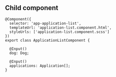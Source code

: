 ## Child component

[//]: <> (I am confused by what this is)

```
@Component({
  selector: 'app-application-list',
  templateUrl: 'application-list.component.html',
  styleUrls: ['application-list.component.scss']
})
export class ApplicationListComponent {

  @Input()
  dog: Dog;

  @Input()
  applications: Application[];
}
```
